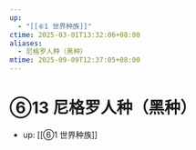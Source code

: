 ```yaml
---
up:
  - "[[⑥1 世界种族]]"
ctime: 2025-03-01T13:32:06+08:00
aliases:
  - 尼格罗人种（黑种）
mtime: 2025-09-09T12:37:05+08:00
---
```


# ⑥13 尼格罗人种（黑种）

- up: [[⑥1 世界种族]]
